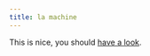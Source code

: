 ```yaml
---
title: la machine
---
```


This is nice, you should [have a
look](http://videos.arte.tv/fr/videos/cut_up_machine_2_51_-3642714.html).

